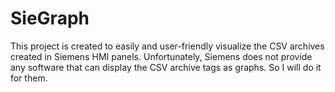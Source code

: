 # SieGraph
This project is created to easily and user-friendly visualize the CSV archives created in Siemens HMI panels. Unfortunately, Siemens does not provide any software that can display the CSV archive tags as graphs. So I will do it for them.
